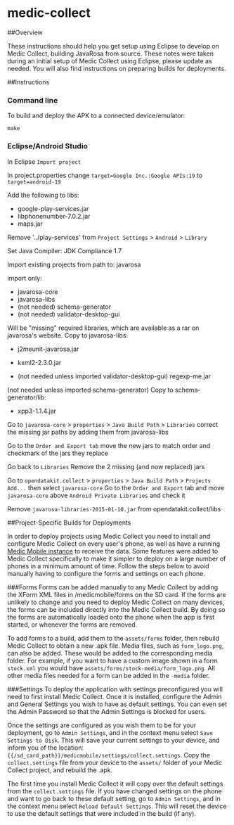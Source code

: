 # medic-collect

##Overview

These instructions should help you get setup using Eclipse to develop on Medic Collect, building JavaRosa from source.
These notes were taken during an initial setup of Medic Collect using Eclipse, please update as needed. You will also find instructions on preparing builds for deployments.

##Instructions

### Command line

To build and deploy the APK to a connected device/emulator:

	make

### Eclipse/Android Studio

In Eclipse `Import project`

In project.properties change `target=Google Inc.:Google APIs:19` to `target=android-19`

Add the following to libs:
- google-play-services.jar
- libphonenumber-7.0.2.jar
- maps.jar

Remove '../play-services' from `Project Settings` > `Android` > `Library`

Set Java Compiler: JDK Compliance 1.7

Import existing projects from path to: javarosa

import only:
- javarosa-core
- javarosa-libs
- (not needed) schema-generator
- (not needed) validator-desktop-gui

Will be "missing" required libraries, which are available as a rar on javarosa's website.
Copy to javarosa-libs:
- j2meunit-javarosa.jar
- kxml2-2.3.0.jar

- (not needed unless imported validator-desktop-gui) regexp-me.jar

(not needed unless imported schema-generator)
Copy to schema-generator/lib:
- xpp3-1.1.4.jar

Go to `javarosa-core` > `properties` > `Java Build Path` > `Libraries`
correct the missing jar paths by adding them from javarosa-libs

Go to the `Order and Export tab`
move the new jars to match order and checkmark of the jars they replace

Go back to `Libraries`
Remove the 2 missing (and now replaced) jars

Go to `opendatakit.collect` > `properties` > `Java Build Path` > `Projects`
`Add...` then select `javarosa-core`
Go to the `Order and Export` tab and move `javarosa-core` above `Android Private Libraries` and check it

Remove `javarosa-libraries-2015-01-10.jar` from opendatakit.collect/libs

##Project-Specific Builds for Deployments

In order to deploy projects using Medic Collect you need to install and configure Medic Collect on every user's phone, as well as have a running [Medic Mobile instance](https://github.com/medic/medic-webapp/) to receive the data. Some features were added to Medic Collect specifically to make it simpler to deploy on a large number of phones in a minimum amount of time. Follow the steps below to avoid manually having to configure the forms and settings on each phone.

###Forms
Forms can be added manually to any Medic Collect by adding the XForm XML files in /medicmobile/forms on the SD card. If the forms are unlikely to change and you need to deploy Medic Collect on many devices, the forms can be included directly into the Medic Collect build. By doing so the forms are automatically loaded onto the phone when the app is first started, or whenever the forms are removed.

To add forms to a build, add them to the `assets/forms` folder, then rebuild Medic Collect to obtain a new .apk file. Media files, such as `form_logo.png`, can also be added. These would be added to the corresponding media folder. For example, if you want to have a custom image shown in a form `stock.xml` you would have `assets/forms/stock-media/form_logo.png`. All other media files needed for a form can be added in the `-media` folder.

###Settings
To deploy the application with settings preconfigured you will need to first install Medic Collect. Once it is installed, configure the Admin and General Settings you wish to have as default settings. You can even set the Admin Password so that the Admin Settings is blocked for users. 

Once the settings are configured as you wish them to be for your deployment, go to `Admin Settings`, and in the context menu select `Save Settings to Disk`. This will save your current settings to your device, and inform you of the location: `{{/sd_card_path}}/medicmobile/settings/collect.settings`. Copy the `collect.settings` file from your device to the `assets/` folder of your Medic Collect project, and rebuild the .apk.

The first time you install Medic Collect it will copy over the default settings from the `collect.settings` file. If you have changed settings on the phone and want to go back to these default setting, go to `Admin Settings`, and in the context menu select `Reload Default Settings`. This will reset the device to use the default settings that were included in the build (if any).
